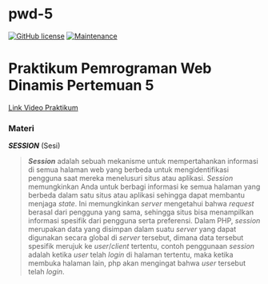 # pwd-5
[![GitHub license](https://img.shields.io/github/license/Naereen/StrapDown.js.svg)](https://github.com/himawanTIF/pwd-5/blob/main/LICENSE)
[![Maintenance](https://img.shields.io/badge/Maintained%3F-yes-green.svg)](https://github.com/himawanTIF/pwd-5/graphs/commit-activity)

# Praktikum Pemrograman Web Dinamis Pertemuan 5
[Link Video Praktikum](https://drive.google.com/file/d/10NQRnnhQ5r0hAZIo-80iMMGaNcqDiRFW/view)

### Materi

__*SESSION*__ (Sesi)
> __*Session*__ adalah sebuah mekanisme untuk mempertahankan informasi di semua halaman web yang berbeda untuk mengidentifikasi pengguna saat mereka  menelusuri situs atau aplikasi. *Session* memungkinkan Anda untuk berbagi informasi ke semua halaman yang berbeda dalam satu situs atau aplikasi sehingga dapat membantu menjaga *state*. Ini memungkinkan *server* mengetahui bahwa *request* berasal dari pengguna yang sama, sehingga situs bisa menampilkan informasi spesifik dari pengguna serta preferensi.
> Dalam PHP, *session* merupakan data yang disimpan dalam suatu *server* yang dapat digunakan secara global di *server* tersebut, dimana data tersebut spesifik merujuk ke *user*/*client* tertentu, contoh penggunaan *session* adalah ketika *user* telah *login* di halaman tertentu, maka ketika membuka halaman lain, php akan mengingat bahwa *user* tersebut telah *login*.

